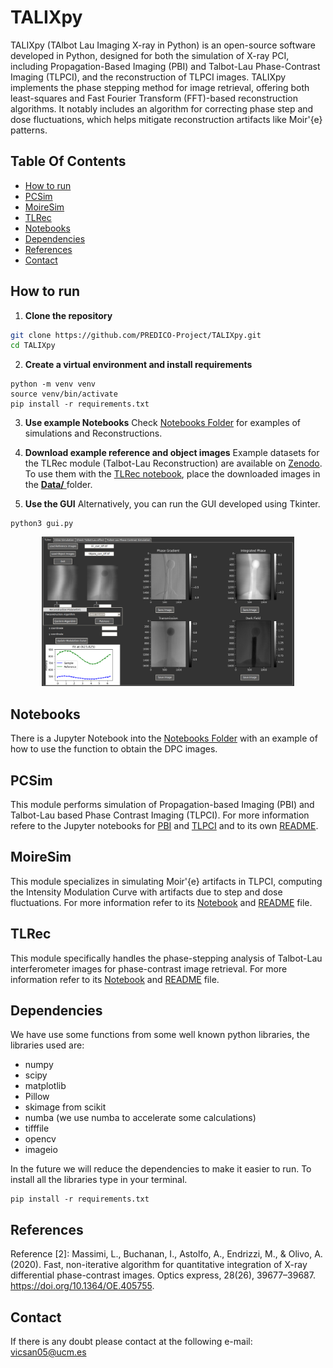 
# TALIXpy
TALIXpy (TAlbot Lau Imaging X-ray in Python) is an open-source software developed in Python, designed for both the simulation of X-ray PCI, including Propagation-Based Imaging (PBI) and Talbot-Lau Phase-Contrast Imaging (TLPCI), and the reconstruction of TLPCI images. TALIXpy implements the phase stepping method for image retrieval, offering both least-squares and Fast Fourier Transform (FFT)-based reconstruction algorithms. It notably includes an algorithm for correcting phase step and dose fluctuations, which helps mitigate reconstruction artifacts like Moir\'{e} patterns.

## Table Of Contents
* [How to run](#How-to-run)
* [PCSim](#PCSim)
* [MoireSim](#MoireSim)
* [TLRec](#TLRec)
* [Notebooks](#Notebooks)
* [Dependencies](#Dependencies)
* [References](#References)
* [Contact](#Contact)

## How to run

1. **Clone the repository**  
```bash
git clone https://github.com/PREDICO-Project/TALIXpy.git
cd TALIXpy
```

2. **Create a virtual environment and install requirements**

```
python -m venv venv
source venv/bin/activate 
pip install -r requirements.txt
```

3. **Use example Notebooks**
Check [Notebooks Folder](Notebooks) for examples of simulations and Reconstructions.

4. **Download example reference and object images**
Example datasets for the TLRec module (Talbot-Lau Reconstruction) are available on [Zenodo](https://doi.org/10.5281/zenodo.16944391).
To use them with the [TLRec notebook](Notebooks/TLRec.ipynb), place the downloaded images in the [**Data/** ](Data/)folder.

5. **Use the GUI**
Alternatively, you can run the GUI developed using Tkinter.

```
python3 gui.py
```

<p align="center">
 <img src="./Readme_Images/TLeRecGUI.png" width="80%"></img>
</p>

## Notebooks
There is a Jupyter Notebook into the [Notebooks Folder](Notebooks) with an example of how to use the function to obtain the DPC images.

## PCSim
This module performs simulation of Propagation-based Imaging (PBI) and Talbot-Lau based Phase Contrast Imaging (TLPCI). For more information refere to the Jupyter notebooks for [PBI](Notebooks/Propagation.ipynb) and [TLPCI](Notebooks/Phase_Stepping.ipynb) and to its own [README](src/PCSim/Readme.md). 

## MoireSim
This module specializes in simulating Moir\'{e} artifacts in TLPCI, computing the Intensity Modulation Curve with artifacts due to step and dose fluctuations. For more information refer to its [Notebook](Notebooks/MoireSim.ipynb) and [README](src/Simple_Numerical_Simulation/Readme.md) file. 

## TLRec
This module specifically handles the phase-stepping analysis of Talbot-Lau interferometer images for phase-contrast image retrieval. For more information refer to its [Notebook](Notebooks/TLRec.ipynb) and [README](src/TLRec/README.md) file. 
## Dependencies
We have use some functions from some well known python libraries, the libraries used are:
* numpy
* scipy
* matplotlib
* Pillow
* skimage from scikit
* numba (we use numba to accelerate some calculations)
* tifffile
* opencv
* imageio

In the future we will reduce the dependencies to make it easier to run. 
To install all the libraries type in your terminal.

```
pip install -r requirements.txt
```

## References

Reference [2]: Massimi, L., Buchanan, I., Astolfo, A., Endrizzi, M., & Olivo, A. (2020). Fast, non-iterative algorithm for quantitative integration of X-ray differential phase-contrast images. Optics express, 28(26), 39677–39687. https://doi.org/10.1364/OE.405755.


## Contact
If there is any doubt please contact at the following e-mail: vicsan05@ucm.es

